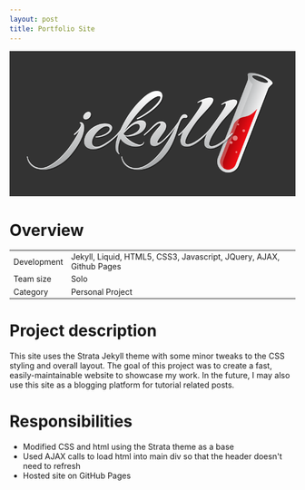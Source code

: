 ```yaml
---
layout: post
title: Portfolio Site
---
```

<img src="/images/fulls/portfolio-cover2.png" class="fit image">

<h1>Overview</h1>
<table>
<tr><td><span class="icon fa-cog"></span>  Development</td>
<td>Jekyll, Liquid, HTML5, CSS3, Javascript, JQuery, AJAX, Github Pages</td></tr>
<tr><td><span class="icon fa-users"></span>  Team size</td>
<td>Solo</td></tr>
<tr><td><span class="icon fa-tags"></span>  Category</td>
<td>Personal Project</td></tr>
</table>

<h1>Project description</h1>
This site uses the Strata Jekyll theme with some minor tweaks to the CSS styling and overall layout.
The goal of this project was to create a fast, easily-maintainable website to showcase my work. In the future, I may also use this site as a blogging platform for tutorial related posts.

<h1>Responsibilities</h1>
<ul>
<li>Modified CSS and html using the Strata theme as a base</li>
<li>Used AJAX calls to load html into main div so that the header doesn't need to refresh</li>
<li>Hosted site on GitHub Pages</li>
</ul>

